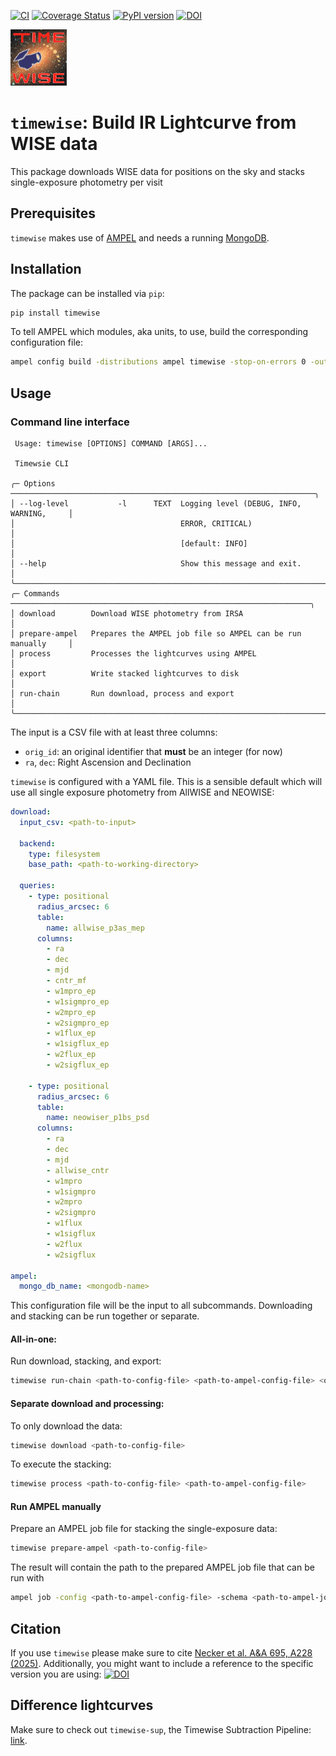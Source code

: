 [![CI](https://github.com/JannisNe/timewise/actions/workflows/continous_integration.yml/badge.svg)](https://github.com/JannisNe/timewise/actions/workflows/continous_integration.yml)
[![Coverage Status](https://coveralls.io/repos/github/JannisNe/timewise/badge.svg?branch=main)](https://coveralls.io/github/JannisNe/timewise?branch=main)
[![PyPI version](https://badge.fury.io/py/timewise.svg)](https://badge.fury.io/py/timewise)
[![DOI](https://zenodo.org/badge/449677569.svg)](https://zenodo.org/badge/latestdoi/449677569)


![](timewise.png)
# `timewise`: Build IR Lightcurve from WISE data

This package downloads WISE data for positions on the sky and stacks single-exposure photometry per visit

## Prerequisites

`timewise` makes use of [AMPEL](https://ampelproject.github.io/ampelastro/) and needs a running [MongoDB](https://www.mongodb.com/).

## Installation
The package can be installed via `pip`:
```bash
pip install timewise
```

To tell AMPEL which modules, aka units, to use, build the corresponding configuration file:
```bash
ampel config build -distributions ampel timewise -stop-on-errors 0 -out <path-to-ampel-config-file>
```

## Usage

### Command line interface

```
 Usage: timewise [OPTIONS] COMMAND [ARGS]...                                    
                                                                                
 Timewsie CLI                                                                   
                                                                                
╭─ Options ────────────────────────────────────────────────────────────────────╮
│ --log-level           -l      TEXT  Logging level (DEBUG, INFO, WARNING,     │
│                                     ERROR, CRITICAL)                         │
│                                     [default: INFO]                          │
│ --help                              Show this message and exit.              │
╰──────────────────────────────────────────────────────────────────────────────╯
╭─ Commands ───────────────────────────────────────────────────────────────────╮
│ download        Download WISE photometry from IRSA                           │
│ prepare-ampel   Prepares the AMPEL job file so AMPEL can be run manually     │
│ process         Processes the lightcurves using AMPEL                        │
│ export          Write stacked lightcurves to disk                            │
│ run-chain       Run download, process and export                             │
╰──────────────────────────────────────────────────────────────────────────────╯

```

The input is a CSV file with at least three columns:  
- `orig_id`: an original identifier that **must** be an integer (for now)
- `ra`, `dec`: Right Ascension and Declination



`timewise` is configured with a YAML file. This is a sensible default which will use all single exposure photometry from AllWISE and NEOWISE:
```yaml
download:
  input_csv: <path-to-input>

  backend:
    type: filesystem
    base_path: <path-to-working-directory>

  queries:
    - type: positional
      radius_arcsec: 6
      table:
        name: allwise_p3as_mep
      columns:
        - ra
        - dec
        - mjd
        - cntr_mf
        - w1mpro_ep
        - w1sigmpro_ep
        - w2mpro_ep
        - w2sigmpro_ep
        - w1flux_ep
        - w1sigflux_ep
        - w2flux_ep
        - w2sigflux_ep

    - type: positional
      radius_arcsec: 6
      table:
        name: neowiser_p1bs_psd
      columns:
        - ra
        - dec
        - mjd
        - allwise_cntr
        - w1mpro
        - w1sigmpro
        - w2mpro
        - w2sigmpro
        - w1flux
        - w1sigflux
        - w2flux
        - w2sigflux

ampel:
  mongo_db_name: <mongodb-name>
```

This configuration file will be the input to all subcommands. Downloading and stacking can be run together or separate.


#### All-in-one:
Run download, stacking, and export:
```bash
timewise run-chain <path-to-config-file> <path-to-ampel-config-file> <output-directory>
```

#### Separate download and processing:
To only download the data:
```bash
timewise download <path-to-config-file>
```

To execute the stacking:
```bash
timewise process <path-to-config-file> <path-to-ampel-config-file>
```

#### Run AMPEL manually
Prepare an AMPEL job file for stacking the single-exposure data:
```bash
timewise prepare-ampel <path-to-config-file>
```
The result will contain the path to the prepared AMPEL job file that can be run with
```bash
ampel job -config <path-to-ampel-config-file> -schema <path-to-ampel-job-file>
```


## Citation
If you use `timewise` please make sure to cite [Necker et al. A&A 695, A228 (2025)](https://www.aanda.org/articles/aa/abs/2025/03/aa51340-24/aa51340-24.html).
Additionally, you might want to include a reference to the specific version you are using: [![DOI](https://zenodo.org/badge/449677569.svg)](https://zenodo.org/badge/latestdoi/449677569)

## Difference lightcurves
Make sure to check out `timewise-sup`, the Timewise Subtraction Pipeline: 
[link](https://gitlab.desy.de/jannisnecker/timewise_sup).
